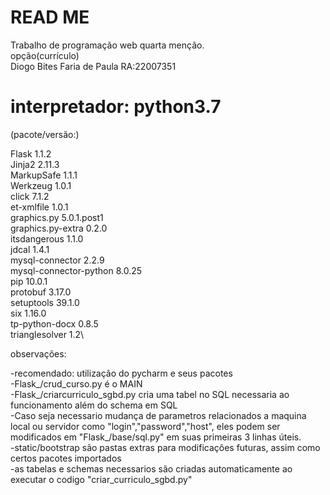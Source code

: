 # READ ME
Trabalho de programação web quarta menção.\
opção(currículo)\
Diogo Bites Faria de Paula RA:22007351

# interpretador: python3.7

(pacote/versão:)

Flask	                  1.1.2\
Jinja2	                2.11.3\
MarkupSafe	            1.1.1\
Werkzeug	              1.0.1\
click	                  7.1.2\
et-xmlfile	            1.0.1\
graphics.py	            5.0.1.post1\
graphics.py-extra	      0.2.0\
itsdangerous	          1.1.0\
jdcal	                  1.4.1\
mysql-connector	        2.2.9\
mysql-connector-python	8.0.25\
pip	                    10.0.1\
protobuf	              3.17.0\
setuptools	            39.1.0\
six	                    1.16.0\
tp-python-docx	        0.8.5\
trianglesolver	        1.2\


observações:

-recomendado: utilização do pycharm e seus pacotes\
-Flask_/crud_curso.py é o MAIN\
-Flask_/criarcurriculo_sgbd.py cria uma tabel no SQL necessaria ao funcionamento além do schema em SQL\
-Caso seja necessario mudança de parametros relacionados a maquina local ou servidor como "login","password","host", eles podem ser modificados em "Flask_/base/sql.py" em suas primeiras 3 linhas úteis.\
-static/bootstrap são pastas extras para modificações futuras, assim como certos pacotes importados\
-as tabelas e schemas necessarios são criadas automaticamente ao executar o codigo "criar_curriculo_sgbd.py"


